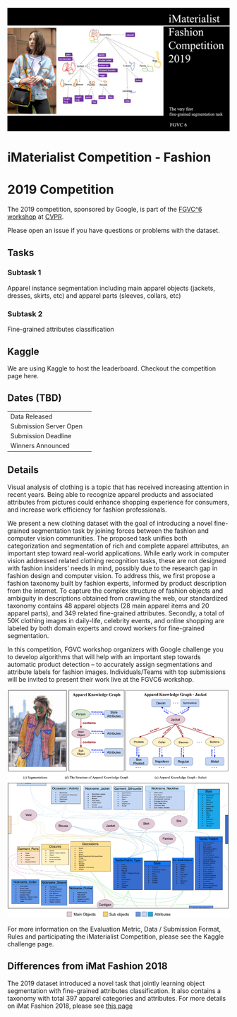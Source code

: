 ![banner](assets/banner.jpg)

# iMaterialist Competition - Fashion

# 2019 Competition
The 2019 competition, sponsored by Google, is part of the [FGVC^6 workshop](http://fgvc.org) at [CVPR](http://cvpr2019.thecvf.com/). 

Please open an issue if you have questions or problems with the dataset.

## Tasks

### Subtask 1

Apparel instance segmentation including main apparel objects  (jackets, dresses, skirts, etc) and apparel parts (sleeves, collars, etc)

### Subtask 2

Fine-grained attributes classification

## Kaggle
We are using Kaggle to host the leaderboard. Checkout the competition page here.

## Dates (TBD)
|||
|----|---------------|
Data Released| |
Submission Server Open | |
Submission Deadline|  |
Winners Announced| |

## Details
Visual analysis of clothing is a topic that has received increasing attention in recent years. Being able to recognize apparel products and associated attributes from pictures could enhance shopping experience for consumers, and increase work efficiency for fashion professionals. 

We present a new clothing dataset with the goal of introducing a novel fine-grained segmentation task by joining forces between the fashion and computer vision communities. The proposed task unifies both categorization and segmentation of rich and complete apparel attributes, an important step toward real-world applications. While early work in computer vision addressed related clothing recognition tasks, these are not designed with fashion insiders’ needs in mind, possibly due to the research gap in fashion design and computer vision. To address this, we first propose a fashion taxonomy built by fashion experts, informed by product description from the internet. To capture the complex structure of fashion objects and ambiguity in descriptions obtained from crawling the web, our standardized taxonomy contains 48 apparel objects (28 main apparel items and 20 apparel parts), and 349 related fine-grained attributes. Secondly, a total of 50K clothing images in daily-life, celebrity events, and online shopping are labeled by both domain experts and crowd workers for fine-grained segmentation. 

In this competition, FGVC workshop organizers with Google challenge you to develop algorithms that will help with an important step towards automatic product detection – to accurately assign segmentations and attribute labels for fashion images. Individuals/Teams with top submissions will be invited to present their work live at the FGVC6 workshop.

![example](assets/example.png)

For more information on the Evaluation Metric, Data / Submission Format, Rules and participating the iMaterialist Competition, please see the Kaggle challenge page.

## Differences from iMat Fashion 2018

The 2019 dataset introduced a novel task that jointly learning object segmentation with fine-grained attributes classification. It also contains a taxonomy with total 397 apparel categories and attributes. For more details on iMat Fashion 2018, please see [this page](https://www.kaggle.com/c/imaterialist-challenge-fashion-2018)